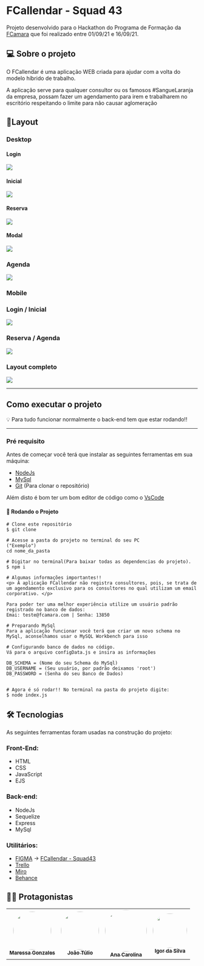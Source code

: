 # FCallendar - Squad 43
Projeto desenvolvido para o Hackathon do Programa de Formação da [FCamara](https://www.fcamara.com.br/) que foi realizado entre 01/09/21 e 16/09/21.

## 💻 Sobre o projeto
O FCallendar é uma aplicação WEB criada para ajudar com a volta do modelo híbrido de trabalho.

<p> A aplicação serve para qualquer consultor ou os famosos #SangueLaranja da empresa, possam fazer um agendamento para irem e trabalharem no escritório respeitando o limite para não causar aglomeração </p>

## 🎨Layout

### Desktop

#### Login 
<img src="/github/tela_login.png"/>

#### Inicial 
<img src="/github/tela_inicial.png"/>

#### Reserva 
<img src="/github/tela_reserva.png"/>

#### Modal 
<img src="/github/tela_modal_desktop.png"/>

### Agenda
<img src="/github/tela_agenda.png"/>


### Mobile


### Login / Inicial
 <img src="/github/login_inicial.png"/>

### Reserva / Agenda
<img src="/github/reserve_agenda.png" />

### Layout completo
<img src="/github/all_images.png" />

---

## Como executar o projeto

💡 Para tudo funcionar normalmente o back-end tem que estar rodando!!

---

### Pré requisito

Antes de começar você terá que instalar as seguintes ferramentas em sua máquina:

- [NodeJs](https://nodejs.org/pt-br/)
- [MySql](https://www.mysql.com)
- [Git](https://git-scm.com) (Para clonar o repositório)

Além disto é bom ter um bom editor de código como o [VsCode](https://code.visualstudio.com/)

#### 🎲 Rodando o Projeto 
```
# Clone este repositório
$ git clone

# Acesse a pasta do projeto no terminal do seu PC
("Exemplo")
cd nome_da_pasta

# Digitar no terminal(Para baixar todas as dependencias do projeto).
$ npm i

# Algumas informações importantes!!
<p> A aplicação FCallendar não registra consultores, pois, se trata de um agendamento exclusivo para os consultores no qual utilizam um email corporativo. </p>

Para poder ter uma melhor experiência utilize um usuário padrão registrado no banco de dados:
Emai: teste@fcamara.com | Senha: 13850

# Preparando MySql
Para a aplicação funcionar você terá que criar um novo schema no MySql, aconselhamos usar o MySQL Workbench para isso

# Configurando banco de dados no código.
Vá para o arquivo configData.js e insira as informações

DB_SCHEMA = (Nome do seu Schema do MySql)
DB_USERNAME = (Seu usuário, por padrão deixamos 'root')
DB_PASSWORD = (Senha do seu Banco de Dados)


# Agora é só rodar!! No terminal na pasta do projeto digite:
$ node index.js

```

## 🛠 Tecnologias

As seguintes ferramentas foram usadas na construção do projeto:

### Front-End:

- HTML
- CSS
- JavaScript
- EJS

### Back-end:

- NodeJs
- Sequelize
- Express
- MySql

### Utilitários:

- <a href="https://www.figma.com">FIGMA</a> → <a href="https://www.figma.com/file/"> FCallendar - Squad43 </a>
- <a href="https://trello.com"> Trello </a>
- <a href="https://miro.com/app/=/"> Miro </a>
- <a href="https://www.behance.net/gallery/126887807/FCALLENDAR"> Behance </a>

## 👨‍💻 Protagonistas

<table>
  <tr>
    <td align="center"><a href="https://www.linkedin.com/in/maressa-gonzales-05a15b92/"><img style="border-radius: 50%;" src="/github/Maressa.png" width="100px;" alt=""/><br /><sub><b>Maressa Gonzales</b></sub></a><br /><a href="https://www.linkedin.com/in/maressa-gonzales-05a15b92/" title="Maressa Gonzales"> </a></td>
    <td align="center"><a href="https://www.linkedin.com/in/jtsoares/"><img style="border-radius: 50%;" src="/github/João.png" width="100px;" alt=""/><br /><sub><b>João Túlio</b></sub></a><br /><a href="https://www.linkedin.com/in/jtsoares/" title="João Túlio"></a></td>
    <td align="center"><a href="https://www.linkedin.com/in/anac-rocha/"><img style="border-radius: 50%;" src="/github/Ana.png" width="110px;" alt=""/><br /><sub><b>Ana Carolina</b></sub></a><br /><a href="https://www.linkedin.com/in/anac-rocha/" title="Carol"></a>  <a href="https://www.linkedin.com/in/anac-rocha/"</a></td> 
    <td align="center"><a href="https://www.linkedin.com/in/igor-da-silva-medeiros/"><img style="border-radius: 50%;" src="/github/Igor.png" width="90px;" alt=""/><br /><sub><b>Igor da Silva</b></sub></a><br /><a href="https://www.linkedin.com/in/igor-da-silva-medeiros/" title="Igor perfil"></a></td>
  </tr>
</table>
